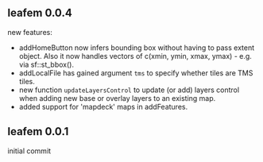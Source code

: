 ## leafem 0.0.4

new features:

  * addHomeButton now infers bounding box without having to pass extent object. Also it now handles vectors of c(xmin, ymin, xmax, ymax) - e.g. via sf::st_bbox().
  * addLocalFile has gained argument `tms` to specify whether tiles are TMS tiles.
  * new function `updateLayersControl` to update (or add) layers control when adding new base or overlay layers to an existing map.
  * added support for 'mapdeck' maps in addFeatures.

## leafem 0.0.1

initial commit
